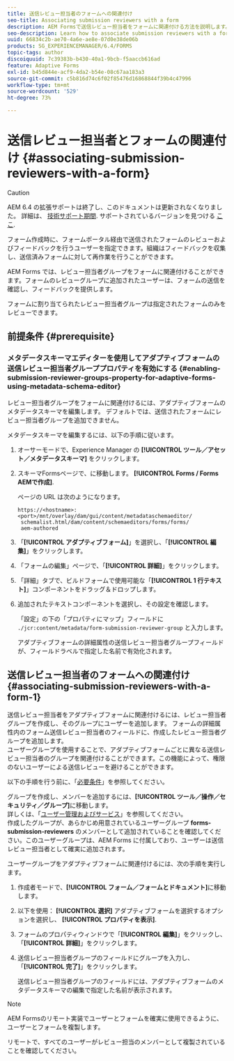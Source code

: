 ```yaml
---
title: 送信レビュー担当者のフォームへの関連付け
seo-title: Associating submission reviewers with a form
description: AEM Formsで送信レビュー担当者をフォームに関連付ける方法を説明します。 関連付けられたレビュー担当者は、送信されたフォームをフォームポータル経由でレビューします。
seo-description: Learn how to associate submission reviewers with a form in AEM Forms. Associated reviewers review a form submitted via forms portal.
uuid: 66834c2b-ae70-4a6e-ae8e-07d0e38de06b
products: SG_EXPERIENCEMANAGER/6.4/FORMS
topic-tags: author
discoiquuid: 7c39383b-b430-40a1-9bcb-f5aaccb616ad
feature: Adaptive Forms
exl-id: b45d844e-acf9-4da2-b54e-08c67aa183a3
source-git-commit: c5b816d74c6f02f85476d16868844f39b4c47996
workflow-type: tm+mt
source-wordcount: '529'
ht-degree: 73%

---
```


# 送信レビュー担当者とフォームの関連付け  {#associating-submission-reviewers-with-a-form}

>[!CAUTION]
>
>AEM 6.4 の拡張サポートは終了し、このドキュメントは更新されなくなりました。 詳細は、 [技術サポート期間](https://helpx.adobe.com/jp/support/programs/eol-matrix.html). サポートされているバージョンを見つける [ここ](https://experienceleague.adobe.com/docs/?lang=ja).

フォーム作成時に、フォームポータル経由で送信されたフォームのレビューおよびフィードバックを行うユーザーを指定できます。組織はフィードバックを収集し、送信済みフォームに対して再作業を行うことができます。

AEM Forms では、レビュー担当者グループをフォームに関連付けることができます。フォームのレビューグループに追加されたユーザーは、フォームの送信を確認し、フィードバックを提供します。

フォームに割り当てられたレビュー担当者グループは指定されたフォームのみをレビューできます。

## 前提条件 {#prerequisite}

### メタデータスキーマエディターを使用してアダプティブフォームの送信レビュー担当者グループプロパティを有効にする {#enabling-submission-reviewer-groups-property-for-adaptive-forms-using-metadata-schema-editor}

レビュー担当者グループをフォームに関連付けるには、アダプティブフォームのメタデータスキーマを編集します。 デフォルトでは、送信されたフォームにレビュー担当者グループを追加できません。

メタデータスキーマを編集するには、以下の手順に従います。

1. オーサーモードで、Experience Manager の **[!UICONTROL ツール／アセット／メタデータスキーマ]** をクリックします。
1. スキーマFormsページで、に移動します。 **[!UICONTROL Forms / Forms AEMで作成]**.

   ページの URL は次のようになります。

   ```
   https://<hostname>:<port>/mnt/overlay/dam/gui/content/metadataschemaeditor/
    schemalist.html/dam/content/schemaeditors/forms/forms/
    aem-authored
   ```

1. 「**[!UICONTROL アダプティブフォーム]**」を選択し、「**[!UICONTROL 編集]**」をクリックします。
1. 「フォームの編集」ページで、「**[!UICONTROL 詳細]**」をクリックします。
1. 「詳細」タブで、ビルドフォームで使用可能な「**[!UICONTROL 1 行テキスト]**」コンポーネントをドラッグ＆ドロップします。
1. 追加されたテキストコンポーネントを選択し、その設定を確認します。

   「設定」の下の「プロパティにマップ」フィールドに `./jcr:content/metadata/form-submission-reviewer-group` と入力します。

   アダプティブフォームの詳細属性の送信レビュー担当者グループフィールドが、フィールドラベルで指定した名前で有効化されます。

## 送信レビュー担当者のフォームへの関連付け {#associating-submission-reviewers-with-a-form-1}

送信レビュー担当者をアダプティブフォームに関連付けるには、レビュー担当者グループを作成し、そのグループにユーザーを追加します。 フォームの詳細属性内のフォーム送信レビュー担当者のフィールドに、作成したレビュー担当者グループを追加します。\
ユーザーグループを使用することで、アダプティブフォームごとに異なる送信レビュー担当者のグループを関連付けることができます。この機能によって、権限のないユーザーによる送信レビューを避けることができます。

以下の手順を行う前に、「[必要条件](/help/forms/using/adding-reviewers-form.md#prerequisite)」を参照してください。

グループを作成し、メンバーを追加するには、**[!UICONTROL ツール／操作／セキュリティ／グループ]**&#x200B;に移動します。\
詳しくは、「[ユーザー管理およびサービス](/help/sites-administering/security.md)」を参照してください。\
作成したグループが、あらかじめ用意されているユーザーグループ **forms-submission-reviewers** のメンバーとして追加されていることを確認してください。このユーザーグループは、AEM Forms に付属しており、ユーザーは送信レビュー担当者として確実に追加されます。

ユーザーグループをアダプティブフォームに関連付けるには、次の手順を実行します。

1. 作成者モードで、**[!UICONTROL フォーム／フォームとドキュメント]**&#x200B;に移動します。
1. 以下を使用： **[!UICONTROL 選択]** アダプティブフォームを選択するオプションを選択し、 **[!UICONTROL プロパティを表示]**.
1. フォームのプロパティウィンドウで「**[!UICONTROL 編集]**」をクリックし、「**[!UICONTROL 詳細]**」をクリックします。
1. 送信レビュー担当者グループのフィールドにグループを入力し、「**[!UICONTROL 完了]**」をクリックします。

   送信レビュー担当者グループのフィールドには、アダプティブフォームのメタデータスキーマの編集で指定した名前が表示されます。

>[!NOTE]
>
>AEM Formsのリモート実装でユーザーとフォームを確実に使用できるように、ユーザーとフォームを複製します。
>
>リモートで、すべてのユーザーがレビュー担当のメンバーとして複製されていることを確認してください。
